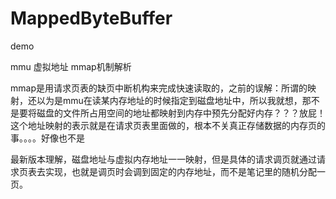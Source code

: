 # MappedByteBuffer

demo

mmu 虚拟地址 mmap机制解析

mmap是用请求页表的缺页中断机构来完成快速读取的，之前的误解：所谓的映射，还以为是mmu在读某内存地址的时候指定到磁盘地址中，所以我就想，那不是要将磁盘的文件所占用空间的地址都映射到内存中预先分配好内存？？？放屁！这个地址映射的表示就是在请求页表里面做的，根本不关真正存储数据的内存页的事。。。。好像也不是



最新版本理解，磁盘地址与虚拟内存地址一一映射，但是具体的请求调页就通过请求页表去实现，也就是调页时会调到固定的内存地址，而不是笔记里的随机分配一页。

